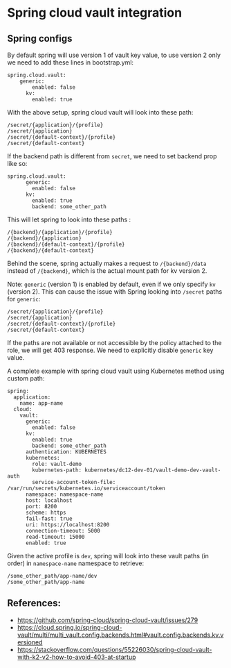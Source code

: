 # Spring cloud vault integration
## Spring configs
By default spring will use version 1 of vault key value, to use version 2 only we need to add these lines in bootstrap.yml:
```
spring.cloud.vault:
    generic:
        enabled: false
      kv:
        enabled: true    
```
With the above setup, spring cloud vault will look into these path:
```
/secret/{application}/{profile}
/secret/{application}
/secret/{default-context}/{profile}
/secret/{default-context}
```
If the backend path is different from `secret`, we need to set backend prop like so:
```
spring.cloud.vault:
      generic:
        enabled: false
      kv:
        enabled: true
        backend: some_other_path
```
This will let spring to look into these paths :
```
/{backend}/{application}/{profile}
/{backend}/{application}
/{backend}/{default-context}/{profile}
/{backend}/{default-context}
```
Behind the scene, spring actually makes a request to `/{backend}/data` instead of `/{backend}`, which is the actual mount path for kv version 2.   

Note: `generic` (version 1) is enabled by default, even if we only specify `kv` (version 2). This can cause the issue with Spring looking into `/secret` paths for `generic`:
```
/secret/{application}/{profile}
/secret/{application}
/secret/{default-context}/{profile}
/secret/{default-context}
```
If the paths are not available or not accessible by the policy attached to the role, we will get 403 response. We need to explicitly disable `generic` key value.   

A complete example with spring cloud vault using Kubernetes method using custom path:
```
spring:
  application:
    name: app-name
  cloud:
    vault:
      generic:
        enabled: false
      kv:
        enabled: true
        backend: some_other_path
      authentication: KUBERNETES
      kubernetes:
        role: vault-demo
        kubernetes-path: kubernetes/dc12-dev-01/vault-demo-dev-vault-auth
        service-account-token-file: /var/run/secrets/kubernetes.io/serviceaccount/token
      namespace: namespace-name
      host: localhost
      port: 8200
      scheme: https
      fail-fast: true
      uri: https://localhost:8200
      connection-timeout: 5000
      read-timeout: 15000
      enabled: true
```
Given the active profile is `dev`, spring will look into these vault paths (in order) in `namespace-name` namespace to retrieve:
```
/some_other_path/app-name/dev
/some_other_path/app-name
```

## References:
- https://github.com/spring-cloud/spring-cloud-vault/issues/279
- https://cloud.spring.io/spring-cloud-vault/multi/multi_vault.config.backends.html#vault.config.backends.kv.versioned
- https://stackoverflow.com/questions/55226030/spring-cloud-vault-with-k2-v2-how-to-avoid-403-at-startup